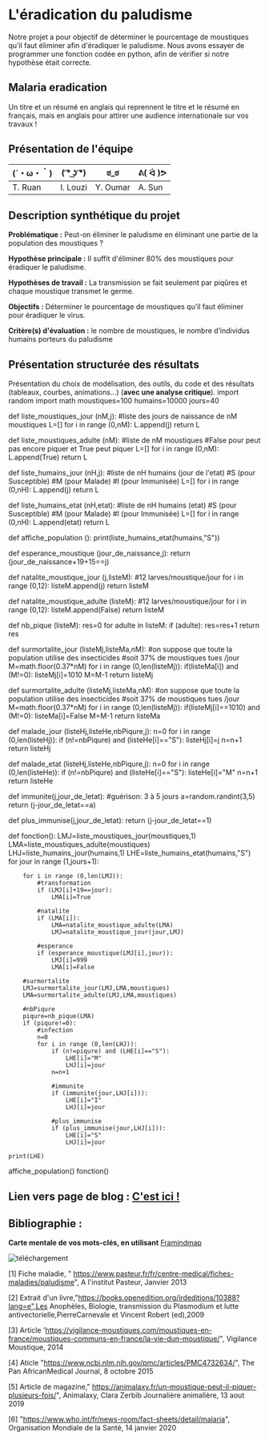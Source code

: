 # L'éradication du paludisme

Notre projet a pour objectif de déterminer le pourcentage de moustiques qu’il faut éliminer afin d'éradiquer le paludisme. Nous avons essayer de programmer une fonction codée en python, afin de vérifier si notre hypothèse était correcte.

## Malaria eradication

Un titre et un résumé en anglais qui reprennent le titre et le résumé en français, mais en anglais pour attirer une audience internationale sur vos travaux !

## Présentation de l'équipe

|(´・ω・｀)| ( ͡° ͜ʖ ͡°) | ಠ_ಠ | ᕕ( ᐛ )ᕗ |
|-----|--|--|--|
| T. Ruan| I. Louzi | Y. Oumar  | A. Sun  |


## Description synthétique du projet

**Problématique :** Peut-on éliminer le paludisme en éliminant une partie de la population des moustiques ?

**Hypothèse principale :** Il suffit d'éliminer 80% des moustiques pour éradiquer le paludisme.

**Hypothèses de travail :** La transmission se fait seulement par piqûres et chaque moustique transmet le germe.

**Objectifs :** Déterminer le pourcentage de moustiques qu’il faut éliminer pour éradiquer le virus.

**Critère(s) d'évaluation :** le nombre de moustiques, le nombre d’individus humains porteurs du paludisme 


## Présentation structurée des résultats

Présentation du choix de modélisation, des outils, du code et des résultats (tableaux, courbes, animations...) (**avec une analyse critique**).
import random
import math
moustiques=100
humains=10000
jours=40

def liste_moustiques_jour (nM,j):
#liste des jours de naissance de nM moustiques
    L=[]
    for i in range (0,nM):
        L.append(j)
    return L

def liste_moustiques_adulte (nM):
#liste de nM moustiques
#False pour peut pas encore piquer et True peut piquer
    L=[]
    for i in range (0,nM):
        L.append(True)
    return L

def liste_humains_jour (nH,j):
#liste de nH humains (jour de l'etat)
#S (pour Susceptible)
#M (pour Malade)
#I (pour Immunisée)
    L=[]
    for i in range (0,nH):
        L.append(j)
    return L

def liste_humains_etat (nH,etat):
#liste de nH humains (etat)
#S (pour Susceptible)
#M (pour Malade)
#I (pour Immunisée)
    L=[]
    for i in range (0,nH):
        L.append(etat)
    return L

def affiche_population ():
    print(liste_humains_etat(humains,"S"))

def esperance_moustique (jour_de_naissance,j):
    return (jour_de_naissance+19+15==j)

def natalite_moustique_jour (j,listeM):
#12 larves/moustique/jour
    for i in range (0,12):
        listeM.append(j)
    return listeM

def natalite_moustique_adulte (listeM):
#12 larves/moustique/jour
    for i in range (0,12):
        listeM.append(False)
    return listeM

def nb_pique (listeM):
    res=0
    for adulte in listeM:
        if (adulte):
            res=res+1
    return res

def surmortalite_jour (listeMj,listeMa,nM):
#on suppose que toute la population utilise des insecticides
#soit 37% de moustiques tues /jour
    M=math.floor(0.37*nM)
    for i in range (0,len(listeMj)):
        if(listeMa[i]) and (M!=0):
            listeMj[i]=1010
            M=M-1
    return listeMj

def surmortalite_adulte (listeMj,listeMa,nM):
#on suppose que toute la population utilise des insecticides
#soit 37% de moustiques tues /jour
    M=math.floor(0.37*nM)
    for i in range (0,len(listeMj)):
        if(listeMj[i]==1010) and (M!=0):
            listeMa[i]=False
            M=M-1
    return listeMa

def malade_jour (listeHj,listeHe,nbPiqure,j):
    n=0
    for i in range (0,len(listeHj)):
        if (n!=nbPiqure) and (listeHe[i]=="S"):
            listeHj[i]=j
        n=n+1
    return listeHj

def malade_etat (listeHj,listeHe,nbPiqure,j):
    n=0
    for i in range (0,len(listeHe)):
        if (n!=nbPiqure) and (listeHe[i]=="S"):
            listeHe[i]="M"
        n=n+1
    return listeHe

def immunite(j,jour_de_letat):
#guérison: 3 à 5 jours
    a=random.randint(3,5)
    return (j-jour_de_letat==a)

def plus_immunise(j,jour_de_letat):
    return (j-jour_de_letat==1)

def fonction():
    LMJ=liste_moustiques_jour(moustiques,1)
    LMA=liste_moustiques_adulte(moustiques)
    LHJ=liste_humains_jour(humains,1)
    LHE=liste_humains_etat(humains,"S")
    for jour in range (1,jours+1):

        for i in range (0,len(LMJ)):
            #transformation
            if (LMJ[i]+19==jour):
                LMA[i]=True

            #natalite
            if (LMA[i]):
                LMA=natalite_moustique_adulte(LMA)
                LMJ=natalite_moustique_jour(jour,LMJ)

            #esperance
            if (esperance_moustique(LMJ[i],jour)):
                LMJ[i]=999
                LMA[i]=False

        #surmortalite
        LMJ=surmortalite_jour(LMJ,LMA,moustiques)
        LMA=surmortalite_adulte(LMJ,LMA,moustiques)

        #nbPiqure
        piqure=nb_pique(LMA)
        if (piqure!=0):
            #infection
            n=0
            for i in range (0,len(LHJ)):
                if (n!=piqure) and (LHE[i]=="S"):
                    LHE[i]="M"
                    LHJ[i]=jour
                n=n+1

                #immunite
                if (immunite(jour,LHJ[i])):
                    LHE[i]="I"
                    LHJ[i]=jour

                #plus_immunise
                if (plus_immunise(jour,LHJ[i])):
                    LHE[i]="S"
                    LHJ[i]=jour

    print(LHE)

affiche_population()
fonction()

## Lien vers page de blog : <a href="blog.html"> C'est ici ! </a>

## Bibliographie :

**Carte mentale de vos mots-clés, en utilisant** <a href="https://framindmap.org/mindmaps/index.html">Framindmap </a>

![téléchargement](https://user-images.githubusercontent.com/63292006/81241654-6fe38880-8ffa-11ea-84f4-a4599729f50c.png)

[1]	Fiche maladie, " https://www.pasteur.fr/fr/centre-medical/fiches-maladies/paludisme", A l'institut Pasteur, Janvier 2013

[2]	Extrait d'un livre,"https://books.openedition.org/irdeditions/10388?lang=e",Les Anophèles, Biologie, transmission du Plasmodium et lutte antivectorielle,PierreCarnevale et Vincent Robert (ed),2009

[3]	Article 'https://vigilance-moustiques.com/moustiques-en-france/moustiques-communs-en-france/la-vie-dun-moustique/", Vigilance Moustique, 2014

[4]	Aticle "https://www.ncbi.nlm.nih.gov/pmc/articles/PMC4732634/", The Pan AfricanMedical Journal, 8 octobre 2015

[5]	Article de magazine," https://animalaxy.fr/un-moustique-peut-il-piquer-plusieurs-fois/", Animalaxy, Clara Zerbib Journalière animalière, 13 aout 2019

[6]	"https://www.who.int/fr/news-room/fact-sheets/detail/malaria", Organisation Mondiale de la Santé, 14 janvier 2020




